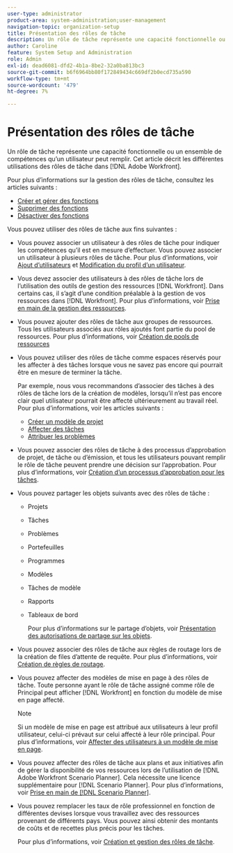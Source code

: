 ```yaml
---
user-type: administrator
product-area: system-administration;user-management
navigation-topic: organization-setup
title: Présentation des rôles de tâche
description: Un rôle de tâche représente une capacité fonctionnelle ou un ensemble de compétences qu’un utilisateur peut remplir. Cet article décrit les différentes utilisations des rôles de tâche dans Adobe Workfront.
author: Caroline
feature: System Setup and Administration
role: Admin
exl-id: dead6081-dfd2-4b1a-8be2-32a0ba813bc3
source-git-commit: b6f6964bb80f172849434c669df2b0ecd735a590
workflow-type: tm+mt
source-wordcount: '479'
ht-degree: 7%

---
```


# Présentation des rôles de tâche

Un rôle de tâche représente une capacité fonctionnelle ou un ensemble de compétences qu’un utilisateur peut remplir. Cet article décrit les différentes utilisations des rôles de tâche dans [!DNL Adobe Workfront].

Pour plus d’informations sur la gestion des rôles de tâche, consultez les articles suivants :

* [Créer et gérer des fonctions](../../../administration-and-setup/set-up-workfront/organizational-setup/create-manage-job-roles.md)
* [Supprimer des fonctions](../../../administration-and-setup/set-up-workfront/organizational-setup/delete-job-roles.md)
* [Désactiver des fonctions](../../../administration-and-setup/set-up-workfront/organizational-setup/deactivate-job-roles.md)

Vous pouvez utiliser des rôles de tâche aux fins suivantes :

* Vous pouvez associer un utilisateur à des rôles de tâche pour indiquer les compétences qu’il est en mesure d’effectuer. Vous pouvez associer un utilisateur à plusieurs rôles de tâche. Pour plus d’informations, voir [Ajout d’utilisateurs](../../../administration-and-setup/add-users/create-and-manage-users/add-users.md) et [Modification du profil d’un utilisateur](../../../administration-and-setup/add-users/create-and-manage-users/edit-a-users-profile.md).
* Vous devez associer des utilisateurs à des rôles de tâche lors de l’utilisation des outils de gestion des ressources [!DNL Workfront]. Dans certains cas, il s’agit d’une condition préalable à la gestion de vos ressources dans [!DNL Workfront]. Pour plus d’informations, voir [Prise en main de la gestion des ressources](../../../resource-mgmt/resource-mgmt-overview/get-started-resource-management.md).
* Vous pouvez ajouter des rôles de tâche aux groupes de ressources. Tous les utilisateurs associés aux rôles ajoutés font partie du pool de ressources. Pour plus d’informations, voir [Création de pools de ressources](../../../resource-mgmt/resource-planning/resource-pools/create-resource-pools.md)
* Vous pouvez utiliser des rôles de tâche comme espaces réservés pour les affecter à des tâches lorsque vous ne savez pas encore qui pourrait être en mesure de terminer la tâche.

  Par exemple, nous vous recommandons d’associer des tâches à des rôles de tâche lors de la création de modèles, lorsqu’il n’est pas encore clair quel utilisateur pourrait être affecté ultérieurement au travail réel. Pour plus d’informations, voir les articles suivants :

   * [Créer un modèle de projet](../../../manage-work/projects/create-and-manage-templates/create-template.md)
   * [Affecter des tâches](../../../manage-work/tasks/assign-tasks/assign-tasks.md)
   * [Attribuer les problèmes](../../../manage-work/issues/manage-issues/assign-issues.md)

* Vous pouvez associer des rôles de tâche à des processus d’approbation de projet, de tâche ou d’émission, et tous les utilisateurs pouvant remplir le rôle de tâche peuvent prendre une décision sur l’approbation. Pour plus d’informations, voir [Création d’un processus d’approbation pour les tâches](../../../administration-and-setup/customize-workfront/configure-approval-milestone-processes/create-approval-processes.md).
* Vous pouvez partager les objets suivants avec des rôles de tâche :

   * Projets
   * Tâches
   * Problèmes
   * Portefeuilles
   * Programmes
   * Modèles
   * Tâches de modèle
   * Rapports
   * Tableaux de bord

     Pour plus d’informations sur le partage d’objets, voir [Présentation des autorisations de partage sur les objets](../../../workfront-basics/grant-and-request-access-to-objects/sharing-permissions-on-objects-overview.md).

* Vous pouvez associer des rôles de tâche aux règles de routage lors de la création de files d’attente de requête. Pour plus d’informations, voir [Création de règles de routage](../../../manage-work/requests/create-and-manage-request-queues/create-routing-rules.md).
* Vous pouvez affecter des modèles de mise en page à des rôles de tâche. Toute personne ayant le rôle de tâche assigné comme rôle de Principal peut afficher [!DNL Workfront] en fonction du modèle de mise en page affecté.

  >[!NOTE]
  >
  >Si un modèle de mise en page est attribué aux utilisateurs à leur profil utilisateur, celui-ci prévaut sur celui affecté à leur rôle principal. Pour plus d’informations, voir [Affecter des utilisateurs à un modèle de mise en page](../../../administration-and-setup/customize-workfront/use-layout-templates/assign-users-to-layout-template.md).

* Vous pouvez affecter des rôles de tâche aux plans et aux initiatives afin de gérer la disponibilité de vos ressources lors de l’utilisation de [!DNL Adobe Workfront Scenario Planner]. Cela nécessite une licence supplémentaire pour [!DNL Scenario Planner]. Pour plus d’informations, voir [Prise en main de [!DNL Scenario Planner]](../../../scenario-planner/get-started-with-scenario-planning.md).
* Vous pouvez remplacer les taux de rôle professionnel en fonction de différentes devises lorsque vous travaillez avec des ressources provenant de différents pays. Vous pouvez ainsi obtenir des montants de coûts et de recettes plus précis pour les tâches.

  Pour plus d’informations, voir [Création et gestion des rôles de tâche](../../../administration-and-setup/set-up-workfront/organizational-setup/create-manage-job-roles.md).
